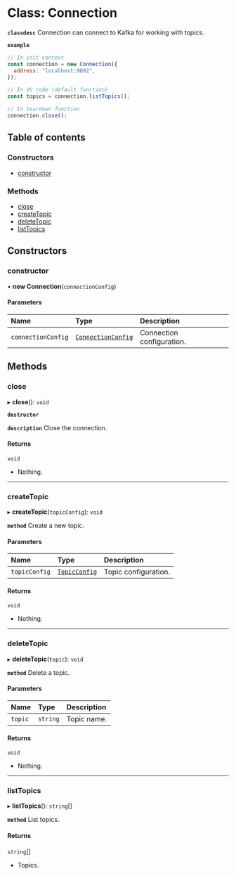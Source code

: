 # Class: Connection

**`classdesc`** Connection can connect to Kafka for working with topics.

**`example`**

```javascript
// In init context
const connection = new Connection({
  address: "localhost:9092",
});

// In VU code (default function)
const topics = connection.listTopics();

// In teardown function
connection.close();
```

## Table of contents

### Constructors

- [constructor](Connection.md#constructor)

### Methods

- [close](Connection.md#close)
- [createTopic](Connection.md#createtopic)
- [deleteTopic](Connection.md#deletetopic)
- [listTopics](Connection.md#listtopics)

## Constructors

### constructor

• **new Connection**(`connectionConfig`)

#### Parameters

| Name | Type | Description |
| :------ | :------ | :------ |
| `connectionConfig` | [`ConnectionConfig`](../interfaces/ConnectionConfig.md) | Connection configuration. |

## Methods

### close

▸ **close**(): `void`

**`destructor`**

**`description`** Close the connection.

#### Returns

`void`

- Nothing.

___

### createTopic

▸ **createTopic**(`topicConfig`): `void`

**`method`**
Create a new topic.

#### Parameters

| Name | Type | Description |
| :------ | :------ | :------ |
| `topicConfig` | [`TopicConfig`](../interfaces/TopicConfig.md) | Topic configuration. |

#### Returns

`void`

- Nothing.

___

### deleteTopic

▸ **deleteTopic**(`topic`): `void`

**`method`**
Delete a topic.

#### Parameters

| Name | Type | Description |
| :------ | :------ | :------ |
| `topic` | `string` | Topic name. |

#### Returns

`void`

- Nothing.

___

### listTopics

▸ **listTopics**(): `string`[]

**`method`**
List topics.

#### Returns

`string`[]

- Topics.
